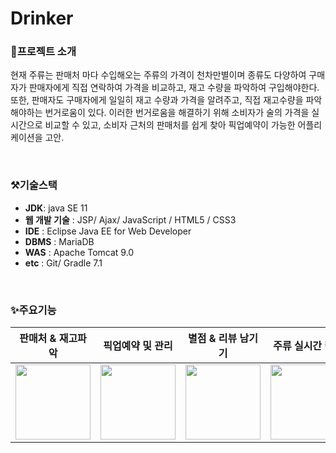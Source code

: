 # Drinker



### 📍**프로젝트 소개**

현재 주류는 판매처 마다 수입해오는 주류의 가격이 천차만별이며 종류도 다양하여
구매자가 판매자에게 직접 연락하여 가격을 비교하고, 재고 수량을 파악하여 구입해야한다. 또한, 판매자도 구매자에게 일일히 재고 수량과 가격을 알려주고, 직접 재고수량을 파악해야하는 번거로움이 있다. 
이러한 번거로움을 해결하기 위해 소비자가 술의 가격을 실시간으로 비교할 수 있고, 소비자 근처의 판매처를 쉽게 찾아 픽업예약이 가능한 어플리케이션을 고안.          

<br/>  

### **⚒기술스택**

- **JDK**: java SE 11
- **웹 개발 기술** : JSP/ Ajax/ JavaScript / HTML5 / CSS3
- **IDE** : Eclipse Java EE for Web Developer
- **DBMS** : MariaDB
- **WAS** : Apache Tomcat 9.0
- **etc** : Git/ Gradle 7.1        

<br/>  

### ✨주요기능
판매처 & 재고파악 |  픽업예약 및 관리  | 별점 & 리뷰 남기기 | 주류 실시간 랭킹 | 게시글 & 댓글 남기기 |
:-------------------------:|:-------------------------:|:-------------------------:|:-------------------------:|:-------------------------:
|<img src="https://user-images.githubusercontent.com/86589750/145247860-08250e14-4e6d-4d28-8d83-21837df36536.png" width="120px">|<img src="https://user-images.githubusercontent.com/86589750/145247891-1c4e35a3-8769-43b2-a942-443950d5a9f6.png" width="120px">|<img src="https://user-images.githubusercontent.com/86589750/145247940-2f0fd43a-aa21-49a5-9908-3b40d35e6b7c.png" width="120px">|<img src="https://user-images.githubusercontent.com/86589750/145247976-5cb83aa2-3d3f-4fbe-87c4-57a9635966fb.png" width="120px">|<img src="https://user-images.githubusercontent.com/86589750/145248047-c6b5e9f4-3ae3-4f73-ae03-8683f33d26c2.png" width="120px">|

